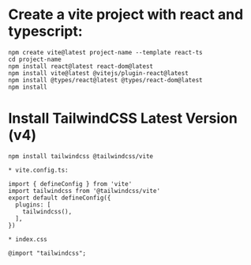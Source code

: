 # Create a vite project with react and typescript:

```
npm create vite@latest project-name --template react-ts
cd project-name
npm install react@latest react-dom@latest
npm install vite@latest @vitejs/plugin-react@latest
npm install @types/react@latest @types/react-dom@latest
npm install
```

# Install TailwindCSS Latest Version (v4)

```
npm install tailwindcss @tailwindcss/vite

* vite.config.ts:

import { defineConfig } from 'vite'
import tailwindcss from '@tailwindcss/vite'
export default defineConfig({
  plugins: [
    tailwindcss(),
  ],
})

* index.css

@import "tailwindcss";
```